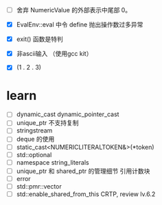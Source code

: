 
- [ ] 舍弃 NumericValue 的外部表示中尾部 0。
- [x] EvalEnv::eval 中令 define 抛出操作数过多异常
- [x] exit() 函数是特判
- [x] 非ascii输入 （使用gcc kit）
- [x] (1 . 2 . 3)


# learn

- [ ] dynamic_cast dynamic_pointer_cast
- [ ] unique_ptr 不支持复制
- [ ] stringstream
- [ ] deque 的使用
- [ ] static_cast<NUMERICLITERALTOKEN&>(*token)
- [ ] std::optional
- [ ] namespace string_literals
- [ ] unique_ptr 和 shared_ptr 的管理细节 引用计数块
- [ ] error
- [ ] std::pmr::vector
- [ ] std::enable_shared_from_this  CRTP, review lv.6.2
